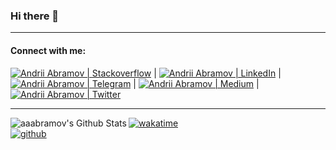 ### Hi there 👋

---

#### Connect with me:

[![Andrii Abramov | Stackoverflow](https://img.shields.io/badge/Stack_Overflow-FE7A16?style=for-the-badge&logo=stack-overflow&logoColor=white)](https://stackoverflow.com/users/5091346/andrii-abramov) | [![Andrii Abramov | LinkedIn](https://img.shields.io/badge/LinkedIn-0077B5?style=for-the-badge&logo=linkedin&logoColor=white)](https://www.linkedin.com/in/andrii-abramov) | [![Andrii Abramov | Telegram](https://img.shields.io/badge/Telegram-2CA5E0?style=for-the-badge&logo=telegram&logoColor=white)](https://t.me/abramov_andrii) | [![Andrii Abramov | Medium](https://img.shields.io/badge/Medium-12100E?style=for-the-badge&logo=medium&logoColor=white)](https://aaabramov.medium.com/) | [![Andrii Abramov | Twitter](https://img.shields.io/badge/Twitter-1DA1F2?style=for-the-badge&logo=twitter&logoColor=white)](https://twitter.com/abramov_andrii)

---

<img align="left" alt="aaabramov's Github Stats" src="https://github-readme-stats.vercel.app/api?username=aaabramov&show_icons=true&hide_border=true&count_private=true&theme=dark" />

[![wakatime](https://wakatime.com/badge/user/c5638ecd-1b79-484b-be77-35191a854860.svg)](https://wakatime.com/@c5638ecd-1b79-484b-be77-35191a854860)  
[![github](https://img.shields.io/github/followers/aaabramov?logo=github&style=plastic)](https://github.com/aaabramov?tab=followers)

[telegram]: https://t.me/abramov_andrii
[linkedin]: https://www.linkedin.com/in/andrii-abramov
[twitter]: https://twitter.com/abramov_andrii
[stackoverflow]: https://stackoverflow.com/users/5091346/andrii-abramov
